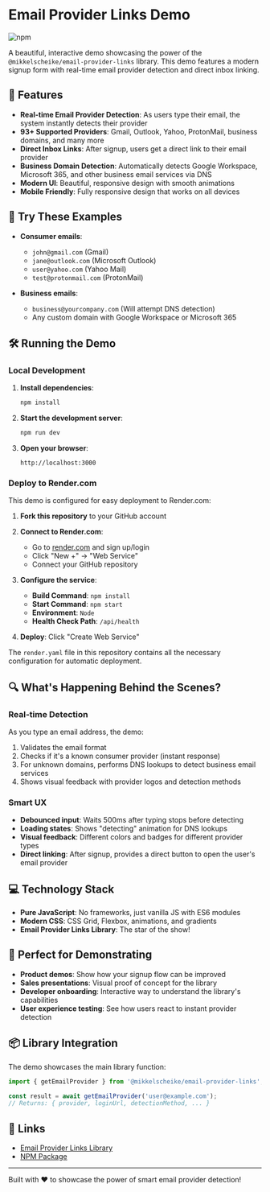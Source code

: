# Email Provider Links Demo

![npm](https://img.shields.io/npm/v/@mikkelscheike/email-provider-links)

A beautiful, interactive demo showcasing the power of the `@mikkelscheike/email-provider-links` library. This demo features a modern signup form with real-time email provider detection and direct inbox linking.

## 🚀 Features

- **Real-time Email Provider Detection**: As users type their email, the system instantly detects their provider
- **93+ Supported Providers**: Gmail, Outlook, Yahoo, ProtonMail, business domains, and many more
- **Direct Inbox Links**: After signup, users get a direct link to their email provider
- **Business Domain Detection**: Automatically detects Google Workspace, Microsoft 365, and other business email services via DNS
- **Modern UI**: Beautiful, responsive design with smooth animations
- **Mobile Friendly**: Fully responsive design that works on all devices

## 📧 Try These Examples

- **Consumer emails**: 
  - `john@gmail.com` (Gmail)
  - `jane@outlook.com` (Microsoft Outlook)
  - `user@yahoo.com` (Yahoo Mail)
  - `test@protonmail.com` (ProtonMail)
  
- **Business emails**: 
  - `business@yourcompany.com` (Will attempt DNS detection)
  - Any custom domain with Google Workspace or Microsoft 365

## 🛠️ Running the Demo

### Local Development

1. **Install dependencies**:
   ```bash
   npm install
   ```

2. **Start the development server**:
   ```bash
   npm run dev
   ```

3. **Open your browser**:
   ```
   http://localhost:3000
   ```

### Deploy to Render.com

This demo is configured for easy deployment to Render.com:

1. **Fork this repository** to your GitHub account

2. **Connect to Render.com**:
   - Go to [render.com](https://render.com) and sign up/login
   - Click "New +" → "Web Service"
   - Connect your GitHub repository

3. **Configure the service**:
   - **Build Command**: `npm install`
   - **Start Command**: `npm start`
   - **Environment**: `Node`
   - **Health Check Path**: `/api/health`

4. **Deploy**: Click "Create Web Service"

The `render.yaml` file in this repository contains all the necessary configuration for automatic deployment.

## 🔍 What's Happening Behind the Scenes?

### Real-time Detection
As you type an email address, the demo:
1. Validates the email format
2. Checks if it's a known consumer provider (instant response)
3. For unknown domains, performs DNS lookups to detect business email services
4. Shows visual feedback with provider logos and detection methods

### Smart UX
- **Debounced input**: Waits 500ms after typing stops before detecting
- **Loading states**: Shows "detecting" animation for DNS lookups
- **Visual feedback**: Different colors and badges for different provider types
- **Direct linking**: After signup, provides a direct button to open the user's email provider

## 💻 Technology Stack

- **Pure JavaScript**: No frameworks, just vanilla JS with ES6 modules
- **Modern CSS**: CSS Grid, Flexbox, animations, and gradients
- **Email Provider Links Library**: The star of the show!

## 🎯 Perfect for Demonstrating

- **Product demos**: Show how your signup flow can be improved
- **Sales presentations**: Visual proof of concept for the library
- **Developer onboarding**: Interactive way to understand the library's capabilities
- **User experience testing**: See how users react to instant provider detection

## 📦 Library Integration

The demo showcases the main library function:

```javascript
import { getEmailProvider } from '@mikkelscheike/email-provider-links';

const result = await getEmailProvider('user@example.com');
// Returns: { provider, loginUrl, detectionMethod, ... }
```

## 🔗 Links

- [Email Provider Links Library](https://github.com/mikkelscheike/email-provider-links)
- [NPM Package](https://www.npmjs.com/package/@mikkelscheike/email-provider-links)

---

Built with ❤️ to showcase the power of smart email provider detection!
